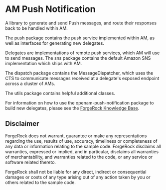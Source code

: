 <!--
 * The contents of this file are subject to the terms of the Common Development and
 * Distribution License (the License). You may not use this file except in compliance with the
 * License.
 *
 * You can obtain a copy of the License at legal/CDDLv1.0.txt. See the License for the
 * specific language governing permission and limitations under the License.
 *
 * When distributing Covered Software, include this CDDL Header Notice in each file and include
 * the License file at legal/CDDLv1.0.txt. If applicable, add the following below the CDDL
 * Header, with the fields enclosed by brackets [] replaced by your own identifying
 * information: "Portions copyright [year] [name of copyright owner]".
 *
 * Copyright 2018-2025 Ping Identity Corporation.
-->
# AM Push Notification

A library to generate and send Push messages, and route their responses back to be handled within AM.

The push package contains the push service implemented within AM, as well as interfaces for generating new delegates.

Delegates are implementations of remote push services, which AM will use to send messages. The sns package contains the default Amazon SNS implementation which ships with AM.

The dispatch package contains the MessageDispatcher, which uses the CTS to communicate messages received at a delegate's exposed endpoint across a cluster of AMs.

The utils package contains helpful additional classes.

For information on how to use the openam-push-notification package to build new delegates, please see the [ForgeRock Knowledge Base](https://backstage.forgerock.com/knowledge/kb/home).

## Disclaimer

ForgeRock does not warrant, guarantee or make any representations regarding the use, results of use, accuracy, timeliness or completeness of any data or information relating to the sample code. ForgeRock disclaims all warranties, expressed or implied, and in particular, disclaims all warranties of merchantability, and warranties related to the code, or any service or software related thereto.

ForgeRock shall not be liable for any direct, indirect or consequential damages or costs of any type arising out of any action taken by you or others related to the sample code.

[forgerock_platform]: https://www.forgerock.com/platform/  
